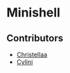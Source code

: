 # Minishell

## Contributors
- [Christellaa](https://github.com/Christellaa)
- [Cylini](https://github.com/cylini)

